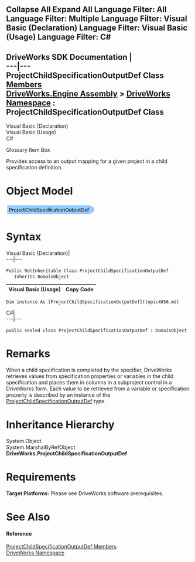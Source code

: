 Collapse All Expand All Language Filter: All  Language Filter: Multiple  Language Filter: Visual Basic (Declaration) Language Filter: Visual Basic (Usage) Language Filter: C#  
---  
DriveWorks SDK Documentation  |   
---|---  
ProjectChildSpecificationOutputDef Class   
[Members](topic4057.md)   
[DriveWorks.Engine Assembly](topic2156.md) > [DriveWorks Namespace](topic2159.md) : ProjectChildSpecificationOutputDef Class  
---  
  
Visual Basic (Declaration)    
Visual Basic (Usage)    
C# 

Glossary Item Box

Provides access to an output mapping for a given project in a child specification definition. 

# Object Model

![](dotnetdiagramimages/image189.png)

# Syntax

Visual Basic (Declaration)|   
---|---  
      
    
    Public NotInheritable Class ProjectChildSpecificationOutputDef 
       Inherits DomainObject  
  
Visual Basic (Usage)| Copy Code  
---|---  
      
    
    Dim instance As [ProjectChildSpecificationOutputDef](topic4056.md)  
  
C#|   
---|---  
      
    
    public sealed class ProjectChildSpecificationOutputDef : DomainObject   
  
# Remarks

When a child specification is completed by the specifier, DriveWorks retrieves values from specification properties or variables in the child specification and places them in columns in a subproject control in a DriveWorks form. Each value to be retrieved from a variable or specification property is described by an instance of the [ProjectChildSpecificationOutputDef](topic4056.md) type.

# Inheritance Hierarchy

System.Object  
System.MarshalByRefObject  
**DriveWorks.ProjectChildSpecificationOutputDef**  


# Requirements

**Target Platforms:** Please see DriveWorks software prerequisites.

# See Also

#### Reference

[ProjectChildSpecificationOutputDef Members](topic4057.md)   
[DriveWorks Namespace](topic2159.md)


